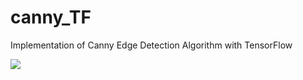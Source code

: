 # canny_TF

Implementation of Canny Edge Detection Algorithm with TensorFlow 

![](C:\Users\97254\Documents\MyProjects\Canny_TF\luka_edge.png)